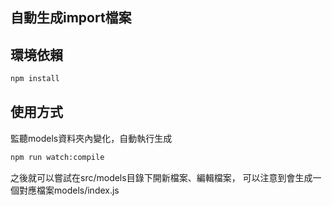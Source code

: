 ## 自動生成import檔案

## 環境依賴
```bash
npm install
```

## 使用方式

監聽models資料夾內變化，自動執行生成
```bash
npm run watch:compile
```

之後就可以嘗試在src/models目錄下開新檔案、編輯檔案，
可以注意到會生成一個對應檔案models/index.js

